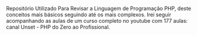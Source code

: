 Repositório Utilizado Para Revisar a Linguagem de Programação PHP, deste conceitos mais básicos seguindo até os mais complexos. Irei seguir acompanhando as aulas de um curso completo no youtube com 177 aulas: canal Unset - PHP do Zero ao Profissional.